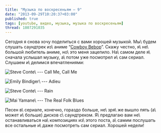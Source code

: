```yaml
---
title: "Музыка по воскресеньям — 9"
date: "2013-09-29T10:20:37+03:00"
published: true
tags: [youtube, видео, музыка, музыка по воскресеньям]
thread: 1807291035
---
```


Сегодня я снова хочу поделиться с вами хорошей музыкой. Мы\ будем слушать саундтрек из\ аниме “[Cowboy Bebop]”.
Скажу честно, я\ не\ большой любитель аниме, но\ это меня зацепило. На\ самом деле я\ сначала услышал музыку,
а\ потом уже посмотрел и\ сам сериал. Слушаем и\ делимся впечатлениями:

![Steve Conte\ --- Call Me, Call Me](http://www.youtube.com/watch?v=nPbBhvv6GI8)

![Emily Bindiger\ --- Adieu](http://www.youtube.com/watch?v=ws8X31TTB5E)

![Steve Conte\ --- Rain](http://www.youtube.com/watch?v=_5W7X3HNpFw)

![Mai Yamane\ --- The Real Folk Blues](http://www.youtube.com/watch?v=nftxDrStny8)

Песен в\ сериале, конечно, гораздо больше, не\ зря\ же вышло пять (а\ может и\ больше) дисков с\ саундтреком.
Я\ предлагаю вам не\ останавливаться на\ композициях из\ этого поста, а\ самим послушать все остальные
и\ даже посмотреть сам сериал. Хорошей недели!

[Cowboy Bebop]: http://en.wikipedia.org/wiki/Cowboy_Bebop
